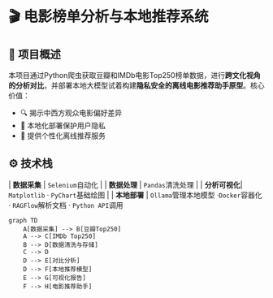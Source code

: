 # 🎬 电影榜单分析与本地推荐系统

## 📌 项目概述

本项目通过Python爬虫获取豆瓣和IMDb电影Top250榜单数据，进行**跨文化视角的分析对比**，并部署本地大模型试着构建**隐私安全的离线电影推荐助手原型**。核心价值：

- 🔍 揭示中西方观众电影偏好差异
- 🤖 本地化部署保护用户隐私
- 🎯 提供个性化离线推荐服务

## ⚙️ 技术栈

| **数据采集** | `Selenium`自动化 |
| **数据处理** | `Pandas`清洗处理 |
| **分析可视化**| `Matplotlib` · `PyChart`基础绘图 |
| **本地部署** | `Ollama`管理本地模型 ·`Docker`容器化 · `RAGFlow`解析文档 · `Python API`调用 

```mermaid
graph TD
    A[数据采集] --> B[豆瓣Top250]
    A --> C[IMDb Top250]
    B --> D[数据清洗与存储]
    C --> D
    D --> E[对比分析]
    D --> F[本地推荐模型]
    E --> G[可视化报告]
    F --> H[电影推荐助手]
```

